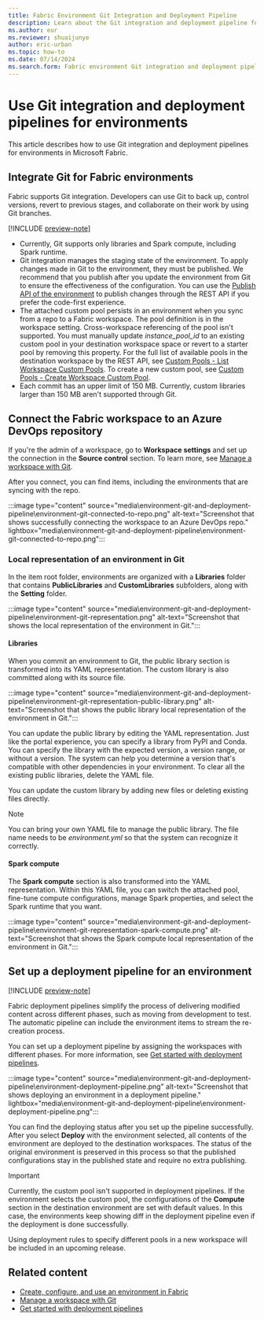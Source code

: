```yaml
---
title: Fabric Environment Git Integration and Deployment Pipeline
description: Learn about the Git integration and deployment pipeline for Microsoft Fabric environments, including how to connect Azure DevOps.
ms.author: eur
ms.reviewer: shuaijunye
author: eric-urban
ms.topic: how-to
ms.date: 07/14/2024
ms.search.form: Fabric environment Git integration and deployment pipeline
---
```


# Use Git integration and deployment pipelines for environments

This article describes how to use Git integration and deployment pipelines for environments in Microsoft Fabric.

## Integrate Git for Fabric environments

Fabric supports Git integration. Developers can use Git to back up, control versions, revert to previous stages, and collaborate on their work by using Git branches.

[!INCLUDE [preview-note](../includes/feature-preview-note.md)]

- Currently, Git supports only libraries and Spark compute, including Spark runtime.
- Git integration manages the staging state of the environment. To apply changes made in Git to the environment, they must be published. We recommend that you publish after you update the environment from Git to ensure the effectiveness of the configuration. You can use the [Publish API of the environment](environment-public-api.md#make-the-changes-effective) to publish changes through the REST API if you prefer the code-first experience.
- The attached custom pool persists in an environment when you sync from a repo to a Fabric workspace. The pool definition is in the workspace setting. Cross-workspace referencing of the pool isn't supported. You must manually update *instance_pool_id* to an existing custom pool in your destination workspace space or revert to a starter pool by removing this property. For the full list of available pools in the destination workspace by the REST API, see [Custom Pools - List Workspace Custom Pools](/rest/api/fabric/spark/custom-pools/list-workspace-custom-pools). To create a new custom pool, see [Custom Pools - Create Workspace Custom Pool](/rest/api/fabric/spark/custom-pools/create-workspace-custom-pool).
- Each commit has an upper limit of 150 MB. Currently, custom libraries larger than 150 MB aren't supported through Git.

## Connect the Fabric workspace to an Azure DevOps repository

If you're the admin of a workspace, go to **Workspace settings** and set up the connection in the **Source control** section. To learn more, see [Manage a workspace with Git](../cicd/git-integration/git-get-started.md).

After you connect, you can find items, including the environments that are syncing with the repo.

:::image type="content" source="media\environment-git-and-deployment-pipeline\environment-git-connected-to-repo.png" alt-text="Screenshot that shows successfully connecting the workspace to an Azure DevOps repo." lightbox="media\environment-git-and-deployment-pipeline\environment-git-connected-to-repo.png":::

### Local representation of an environment in Git

In the item root folder, environments are organized with a **Libraries** folder that contains **PublicLibraries** and **CustomLibraries** subfolders, along with the **Setting** folder.

:::image type="content" source="media\environment-git-and-deployment-pipeline\environment-git-representation.png" alt-text="Screenshot that shows the local representation of the environment in Git.":::

#### Libraries

When you commit an environment to Git, the public library section is transformed into its YAML representation. The custom library is also committed along with its source file.

:::image type="content" source="media\environment-git-and-deployment-pipeline\environment-git-representation-public-library.png" alt-text="Screenshot that shows the public library local representation of the environment in Git.":::

You can update the public library by editing the YAML representation. Just like the portal experience, you can specify a library from PyPI and Conda. You can specify the library with the expected version, a version range, or without a version. The system can help you determine a version that's compatible with other dependencies in your environment. To clear all the existing public libraries, delete the YAML file.

You can update the custom library by adding new files or deleting existing files directly.

> [!NOTE]
> You can bring your own YAML file to manage the public library. The file name needs to be *environment.yml* so that the system can recognize it correctly.

#### Spark compute

The **Spark compute** section is also transformed into the YAML representation. Within this YAML file, you can switch the attached pool, fine-tune compute configurations, manage Spark properties, and select the Spark runtime that you want.

:::image type="content" source="media\environment-git-and-deployment-pipeline\environment-git-representation-spark-compute.png" alt-text="Screenshot that shows the Spark compute local representation of the environment in Git.":::

## Set up a deployment pipeline for an environment

[!INCLUDE [preview-note](../includes/feature-preview-note.md)]

Fabric deployment pipelines simplify the process of delivering modified content across different phases, such as moving from development to test. The automatic pipeline can include the environment items to stream the re-creation process.

You can set up a deployment pipeline by assigning the workspaces with different phases. For more information, see [Get started with deployment pipelines](../cicd/deployment-pipelines/get-started-with-deployment-pipelines.md).

:::image type="content" source="media\environment-git-and-deployment-pipeline\environment-deployment-pipeline.png" alt-text="Screenshot that shows deploying an environment in a deployment pipeline." lightbox="media\environment-git-and-deployment-pipeline\environment-deployment-pipeline.png":::

You can find the deploying status after you set up the pipeline successfully. After you select **Deploy** with the environment selected, all contents of the environment are deployed to the destination workspaces. The status of the original environment is preserved in this process so that the published configurations stay in the published state and require no extra publishing.

> [!IMPORTANT]
> Currently, the custom pool isn't supported in deployment pipelines. If the environment selects the custom pool, the configurations of the **Compute** section in the destination environment are set with default values. In this case, the environments keep showing diff in the deployment pipeline even if the deployment is done successfully.
> 
> Using deployment rules to specify different pools in a new workspace will be included in an upcoming release.

## Related content

- [Create, configure, and use an environment in Fabric](create-and-use-environment.md)
- [Manage a workspace with Git](../cicd/git-integration/git-get-started.md)
- [Get started with deployment pipelines](../cicd/deployment-pipelines/get-started-with-deployment-pipelines.md)
